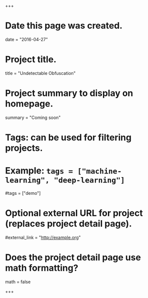 +++
# Date this page was created.
date = "2016-04-27"

# Project title.
title = "Undetectable Obfuscation"

# Project summary to display on homepage.
summary = "Coming soon"

# Tags: can be used for filtering projects.
# Example: `tags = ["machine-learning", "deep-learning"]`
#tags = ["demo"]

# Optional external URL for project (replaces project detail page).
#external_link = "http://example.org"

# Does the project detail page use math formatting?
math = false

+++

